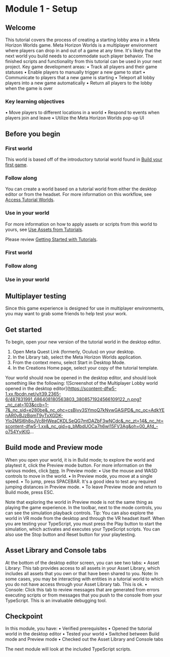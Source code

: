 # Module 1 - Setup

## Welcome

This tutorial covers the process of creating a starting lobby area in a Meta Horizon Worlds game. Meta Horizon Worlds is a multiplayer environment where players can drop in and out of a game at any time. It's likely that the next world you build needs to accommodate such player behavior. The finished scripts and functionality from this tutorial can be used in your next project. Key game development areas:
• Track all players and their game statuses
• Enable players to manually trigger a new game to start
• Communicate to players that a new game is starting
• Teleport all lobby players into a new game automatically
• Return all players to the lobby when the game is over

### Key learning objectives

• Move players to different locations in a world
• Respond to events when players join and leave
• Utilize the Meta Horizon Worlds pop-up UI

## Before you begin

### First world

This world is based off of the introductory tutorial world found in [Build your first game](https://developers.meta.com/horizon-worlds/learn/documentation/tutorial-worlds/build-your-first-game/module-1-build-your-first-game).

### Follow along

You can create a world based on a tutorial world from either the desktop editor or from the headset. For more information on this workflow, see [Access Tutorial Worlds](https://developers.meta.com/horizon-worlds/learn/documentation/tutorial-worlds/getting-started-with-tutorials/access-tutorial-worlds).

### Use in your world

For more information on how to apply assets or scripts from this world to yours, see [Use Assets from Tutorials](https://developers.meta.com/horizon-worlds/learn/documentation/tutorial-worlds/getting-started-with-tutorials/use-assets-from-tutorials).

Please review [Getting Started with Tutorials](https://developers.meta.com/horizon-worlds/learn/documentation/tutorial-worlds/getting-started-with-tutorials/tutorial-prerequisites).

### First world

### Follow along

### Use in your world

## Multiplayer testing

Since this game experience is designed for use in multiplayer environments, you may want to grab some friends to help test your work.

## Get started

To begin, open your new version of the tutorial world in the desktop editor.
1. Open Meta Quest Link (formerly, Oculus) on your desktop.
2. In the Library tab, select the Meta Horizon Worlds application.
3. From the context menu, select Start in Desktop Mode.
4. In the Creations Home page, select your copy of the tutorial template.

Your world should now be opened in the desktop editor, and should look something like the following: ![Screenshot of the Multiplayer Lobby world opened in the desktop editor](https://scontent-dfw5-1.xx.fbcdn.net/v/t39.2365-6/487831991_686408180563803_3808571924566109122_n.png?_nc_cat=103&ccb=1-7&_nc_sid=e280be&_nc_ohc=csBjvv3SYmoQ7kNvwGASiPD&_nc_oc=AdkYEnAR0yBJzBqmT9yTxXGDK-Ylo2MSl6h8oJVc8HWeaCKDLSeQG7mtDAZbF3wNCdc&_nc_zt=14&_nc_ht=scontent-dfw5-1.xx&_nc_gid=g_bMbdUOCa7h6wl15FV3Ag&oh=00_Afd_-o754YyjKIG...

## Build mode and Preview mode

When you open your world, it is in Build mode; to explore the world and playtest it, click the Preview mode button. For more information on the various modes, click [here](https://developers.meta.com/horizon-worlds/learn/documentation/desktop-editor/getting-started/user-interface/operational-modes). In Preview mode:
• Use the mouse and WASD controls to move in the world.
  • In Preview mode, you move at a single speed.
• To jump, press SPACEBAR. It's a good idea to test any required jumping distances in Preview mode.
• To leave Preview mode and return to Build mode, press ESC.

Note that exploring the world in Preview mode is not the same thing as playing the game experience. In the toolbar, next to the mode controls, you can see the simulation playback controls. Tip: You can also explore the world in VR mode from the desktop and through the VR headset itself. When you are testing your TypeScript, you must press the Play button to start the simulation, which activates and executes your TypeScript scripts. You can also use the Stop button and Reset button for your playtesting.

## Asset Library and Console tabs

At the bottom of the desktop editor screen, you can see two tabs:
• Asset Library: This tab provides access to all assets in your Asset Library, which includes all assets that you own or that have been shared to you. Note: In some cases, you may be interacting with entities in a tutorial world to which you do not have access through your Asset Library tab. This is ok.
• Console: Click this tab to review messages that are generated from errors executing scripts or from messages that you push to the console from your TypeScript. This is an invaluable debugging tool.

## Checkpoint

In this module, you have:
• Verified prerequisites
• Opened the tutorial world in the desktop editor
• Tested your world
  • Switched between Build mode and Preview mode
  • Checked out the Asset Library and Console tabs

The next module will look at the included TypeScript scripts.
